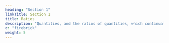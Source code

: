 ```yaml
---
heading: "Section 1"
linkTitle: Section 1
title: Ratios
description: "Quantities, and the ratios of quantities, which continually converge to equality eventually become equal"
c: "firebrick"
weight: 5
---
```


